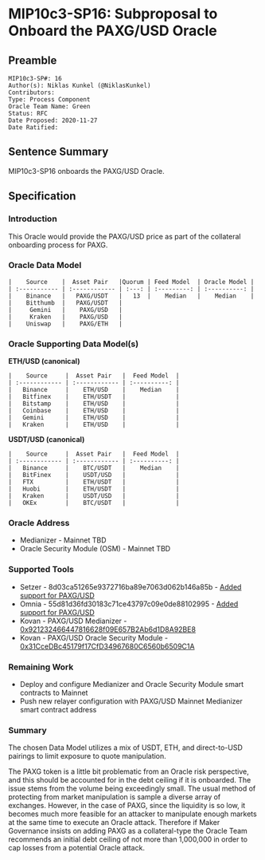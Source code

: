 # MIP10c3-SP16: Subproposal to Onboard the PAXG/USD Oracle

## Preamble
```
MIP10c3-SP#: 16
Author(s): Niklas Kunkel (@NiklasKunkel)
Contributors:
Type: Process Component
Oracle Team Name: Green
Status: RFC
Date Proposed: 2020-11-27
Date Ratified:
```

## Sentence Summary
MIP10c3-SP16 onboards the PAXG/USD Oracle.

## Specification

### Introduction

This Oracle would provide the PAXG/USD price as part of the collateral onboarding process for PAXG.

### Oracle Data Model 

    |    Source    |  Asset Pair   |Quorum | Feed Model  | Oracle Model |
    | :----------- | :------------ | :---: | :---------: | :----------: |
    |    Binance   |   PAXG/USDT   |   13  |    Median   |    Median    |
    |    Bitthumb  |   PAXG/USDT   | 
    |     Gemini   |    PAXG/USD   |
    |     Kraken   |    PAXG/USD   |
    |    Uniswap   |    PAXG/ETH   |


### Oracle Supporting Data Model(s)

 **ETH/USD (canonical)**

    |    Source     |  Asset Pair   |  Feed Model  |
    | :------------ | :------------ | :----------: | 
    |   Binance     |    ETH/USD    |    Median    |
    |   Bitfinex    |    ETH/USDT   |              |
    |   Bitstamp    |    ETH/USD    |              |
    |   Coinbase    |    ETH/USD    |              |
    |   Gemini      |    ETH/USD    |              |
    |   Kraken      |    ETH/USD    |              |

**USDT/USD (canonical)**

    |    Source     |  Asset Pair   |  Feed Model  |
    | :------------ | :------------ | :----------: | 
    |   Binance     |    BTC/USDT   |    Median    |
    |   BitFinex    |    USDT/USD   |              |
    |   FTX         |    ETH/USDT   |              |
    |   Huobi       |    ETH/USDT   |              |
    |   Kraken      |    USDT/USD   |              |
    |   OKEx        |    BTC/USDT   |              |

### Oracle Address
- Medianizer - Mainnet TBD
- Oracle Security Module (OSM) - Mainnet TBD
    
### Supported Tools
- Setzer - 8d03ca51265e9372716ba89e7063d062b146a85b - [Added support for PAXG/USD](https://github.com/makerdao/setzer-mcd/commit/8d03ca51265e9372716ba89e7063d062b146a85b)
- Omnia - 55d81d36fd30183c71ce43797c09e0de88102995 - [Added support for PAXG/USD](https://github.com/makerdao/oracles-v2/commit/55d81d36fd30183c71ce43797c09e0de88102995)
- Kovan - PAXG/USD Medianizer - [0x921232466447816628f09E657B2Ab6d1D8A92BE8](https://kovan.etherscan.io/address/0x921232466447816628f09E657B2Ab6d1D8A92BE8)
- Kovan - PAXG/USD Oracle Security Module - [0x31CceDBc45179f17CfD34967680C6560b6509C1A](https://kovan.etherscan.io/address/0x31CceDBc45179f17CfD34967680C6560b6509C1A)

### Remaining Work

- Deploy and configure Medianizer and Oracle Security Module smart contracts to Mainnet
- Push new relayer configuration with PAXG/USD Mainnet Medianizer smart contract address

### Summary

The chosen Data Model utilizes a mix of USDT, ETH, and direct-to-USD pairings to limit exposure to quote manipulation.

The PAXG token is a little bit problematic from an Oracle risk perspective, and this should be accounted for in the debt ceiling if it is onboarded. The issue stems from the volume being exceedingly small. The usual method of protecting from market manipulation is sample a diverse array of exchanges. However, in the case of PAXG, since the liquidity is so low, it becomes much more feasible for an attacker to manipulate enough markets at the same time to execute an Oracle attack. Therefore if Maker Governance insists on adding PAXG as a collateral-type the Oracle Team recommends an initial debt ceiling of not more than 1,000,000 in order to cap losses from a potential Oracle attack.